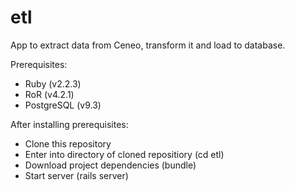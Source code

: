 # etl
App to extract data from Ceneo, transform it and load to database. 

Prerequisites:
- Ruby (v2.2.3)
- RoR (v4.2.1)
- PostgreSQL (v9.3)

After installing prerequisites:
- Clone this repository
- Enter into directory of cloned repositiory (cd etl)
- Download project dependencies (bundle)
- Start server (rails server)
